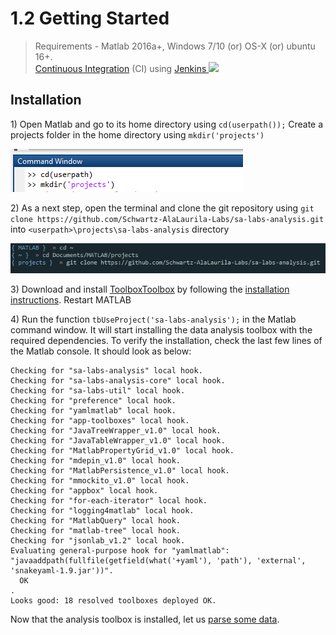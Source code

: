 # 1.2 Getting Started

> Requirements - Matlab 2016a+, Windows 7/10 \(or\) OS-X \(or\) ubuntu 16+.  
>  [Continuous Integration](https://www.thoughtworks.com/continuous-integration) \(CI\) using [Jenkins ![](https://build.nbe.aalto.fi/buildStatus/icon?job=validateSALabsAnalysisCore)](https://build.nbe.aalto.fi/job/validateSALabsAnalysisCore/)

## Installation

1\) Open Matlab and go to its home directory using `cd(userpath());` Create a projects folder in the home directory using `mkdir('projects')`

![](/assets/installation_1.png)

2\) As a next step, open the terminal and clone the git repository using `git clone https://github.com/Schwartz-AlaLaurila-Labs/sa-labs-analysis.git` into `<userpath>\projects\sa-labs-analysis` directory

![](/assets/installation_2.png)

3\) Download and install [ToolboxToolbox](https://github.com/ToolboxHub/ToolboxToolbox) by following the [installation instructions](https://github.com/ToolboxHub/ToolboxToolbox#installation). Restart MATLAB

4\) Run the function `tbUseProject('sa-labs-analysis');` in the Matlab command window. It will start installing the data analysis toolbox with the required dependencies. To verify the installation, check the last few lines of the Matlab console. It should look as below:

```
Checking for "sa-labs-analysis" local hook.
Checking for "sa-labs-analysis-core" local hook.
Checking for "sa-labs-util" local hook.
Checking for "preference" local hook.
Checking for "yamlmatlab" local hook.
Checking for "app-toolboxes" local hook.
Checking for "JavaTreeWrapper_v1.0" local hook.
Checking for "JavaTableWrapper_v1.0" local hook.
Checking for "MatlabPropertyGrid_v1.0" local hook.
Checking for "mdepin_v1.0" local hook.
Checking for "MatlabPersistence_v1.0" local hook.
Checking for "mmockito_v1.0" local hook.
Checking for "appbox" local hook.
Checking for "for-each-iterator" local hook.
Checking for "logging4matlab" local hook.
Checking for "MatlabQuery" local hook.
Checking for "matlab-tree" local hook.
Checking for "jsonlab_v1.2" local hook.
Evaluating general-purpose hook for "yamlmatlab": "javaaddpath(fullfile(getfield(what('+yaml'), 'path'), 'external', 'snakeyaml-1.9.jar'))".
  OK
.
Looks good: 18 resolved toolboxes deployed OK.
```

Now that the analysis toolbox is installed, let us [parse some data](/parsing-your-data.md).


